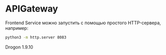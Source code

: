 # APIGateway

Frontend Service можно запустить с помощью простого HTTP\-сервера, например:
```bash
python3 -m http.server 8083
```

Drogon 1.9.10 